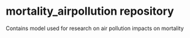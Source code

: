 # mortality_airpollution repository

Contains model used for research on air pollution impacts on mortality
